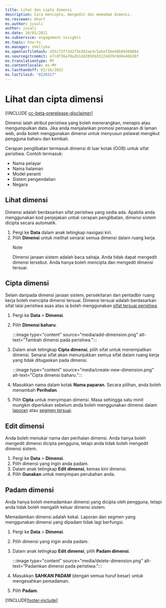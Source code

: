 ```yaml
---
title: Lihat dan cipta dimensi
description: Cara mencipta, mengedit dan memadam dimensi.
ms.reviewer: mhart
ms.author: jusali
author: jusali
ms.date: 10/01/2021
ms.subservice: engagement-insights
ms.topic: how-to
ms.manager: shellyha
ms.openlocfilehash: d35c72f73d2f3e202ae3c5a5ef26e9db89360084
ms.sourcegitcommit: e7cdf36a78a2b1dd2850183224d39c8dde46b26f
ms.translationtype: MT
ms.contentlocale: ms-MY
ms.lasthandoff: 02/16/2022
ms.locfileid: "8226317"
---
```

# <a name="view-and-create-dimensions"></a>Lihat dan cipta dimensi

[!INCLUDE [cc-beta-prerelease-disclaimer](includes/cc-beta-prerelease-disclaimer.md)]

Dimensi ialah atribut peristiwa yang boleh menerangkan, menapis atau mengumpulkan data. Jika anda menjalankan promosi pemasaran di laman web, anda boleh menggunakan dimensi untuk menyusun pelawat mengikut pengguna baharu dan kembali.  

Cerapan penglibatan termasuk dimensi di luar kotak (OOB) untuk sifat peristiwa. Contoh termasuk:

- Nama pelayar
- Nama halaman
- Model peranti
- Sistem pengendalian
- Negara

## <a name="view-dimensions"></a>Lihat dimensi

Dimensi adalah berdasarkan sifat peristiwa yang sedia ada. Apabila anda menggunakan kod penjejakan untuk cerapan penglibatan, dimensi sistem dicipta secara automatik.

1. Pergi ke **Data** dalam anak tetingkap navigasi kiri. 
1. Pilih **Dimensi** untuk melihat senarai semua dimensi dalam ruang kerja. 
   > [!NOTE]
   > Dimensi janaan sistem adalah baca sahaja. Anda tidak dapat mengedit dimensi tersebut. Anda hanya boleh mencipta dan mengedit dimensi tersuai.

## <a name="create-a-dimension"></a>Cipta dimensi

Selain daripada dimensi janaan sistem, persekitaran dan pentadbir ruang kerja boleh mencipta dimensi tersuai. Dimensi tersuai adalah berdasarkan sifat lalai peristiwa asas atau ia boleh menggunakan [sifat tersuai peristiwa](advanced-SDK-implementation.md).

1. Pergi ke **Data** > **Dimensi**.
1. Pilih **Dimensi baharu**.

   :::image type="content" source="media/add-dimension.png" alt-text="Tambah dimensi pada peristiwa.":::

1. Dalam anak tetingkap **Cipta dimensi**, pilih sifat untuk menempatkan dimensi. Senarai sifat akan menunjukkan semua sifat dalam ruang kerja yang tidak ditugaskan pada dimensi.
   
   :::image type="content" source="media/create-new-dimension.png" alt-text="Cipta dimensi baharu.":::
      
3. Masukkan nama dalam kotak **Nama paparan**. Secara pilihan, anda boleh menambah **Perihalan**.
4. Pilih **Cipta** untuk menyimpan dimensi. Masa sehingga satu minit mungkin diperlukan sebelum anda boleh menggunakan dimensi dalam [laporan](custom-reports.md) atau [segmen tersuai](segments.md). 

## <a name="edit-a-dimension"></a>Edit dimensi

Anda boleh menukar nama dan perihalan dimensi. Anda hanya boleh mengedit dimensi dicipta pengguna, tetapi anda tidak boleh mengedit dimensi sistem.


1. Pergi ke **Data** > **Dimensi**.
1. Pilih dimensi yang ingin anda padam.
1. Dalam anak tetingkap **Edit dimensi**, kemas kini dimensi.
1. Pilih **Gunakan** untuk menyimpan perubahan anda.

## <a name="delete-a-dimension"></a>Padam dimensi

Anda hanya boleh memadamkan dimensi yang dicipta oleh pengguna, tetapi anda tidak boleh mengalih keluar dimensi sistem.

Memadamkan dimensi adalah kekal. Laporan dan segmen yang menggunakan dimensi yang dipadam tidak lagi berfungsi. 

1. Pergi ke **Data** > **Dimensi**.
1. Pilih dimensi yang ingin anda padam.
1. Dalam anak tetingkap **Edit dimensi**, pilih **Padam dimensi**.

   :::image type="content" source="media/delete-dimension.png" alt-text="Padamkan dimensi pada peristiwa.":::

1. Masukkan **SAHKAN PADAM** (dengan semua huruf besar) untuk mengesahkan pemadaman. 
1. Pilih **Padam**.

[!INCLUDE[footer-include](../includes/footer-banner.md)]
